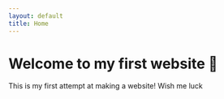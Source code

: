 ```yaml
---
layout: default
title: Home
---
```


# Welcome to my first website 👋

This is my first attempt at making a website! Wish me luck
